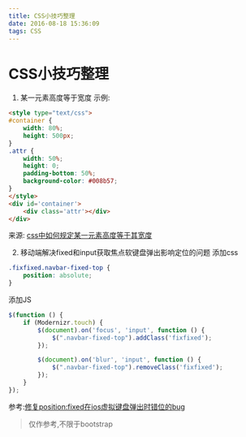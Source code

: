 ```yaml
---
title: CSS小技巧整理
date: 2016-08-18 15:36:09
tags: CSS
---
```

# CSS小技巧整理
<!-- more -->
1. 某一元素高度等于宽度
示例:
```html
<style type="text/css">
#container {
    width: 80%;
    height: 500px;
}
.attr {
    width: 50%;
    height: 0;
    padding-bottom: 50%;
    background-color: #008b57;
}
</style>
<div id='container'>
    <div class='attr'></div>
</div>
```
来源: [css中如何规定某一元素高度等于其宽度](https://segmentfault.com/q/1010000002629233 'blank')

2. 移动端解决fixed和input获取焦点软键盘弹出影响定位的问题
添加css
```CSS
.fixfixed.navbar-fixed-top {
    position: absolute;
}
```
添加JS
```javascript
$(function () {
    if (Modernizr.touch) {
        $(document).on('focus', 'input', function () {
            $(".navbar-fixed-top").addClass('fixfixed');
        });

        $(document).on('blur', 'input', function () {
            $(".navbar-fixed-top").removeClass('fixfixed');
        });
    }
});
```
参考:[修复position:fixed在ios虚拟键盘弹出时错位的bug](http://www.w3cfuns.com/notes/17861/1e2c8ed08d6216686b1fbae0213ca145.html)
> 仅作参考,不限于bootstrap
